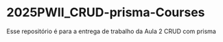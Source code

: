 # 2025PWII_CRUD-prisma-Courses
Esse repositório é para a entrega de trabalho da Aula 2 CRUD com prisma
